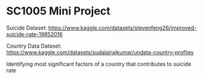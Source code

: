# SC1005 Mini Project

Suicide Dataset:
https://www.kaggle.com/datasets/stevenfeng26/improved-suicide-rate-19852016

Country Data Dataset:
https://www.kaggle.com/datasets/sudalairajkumar/undata-country-profiles

Identifying most significant factors of a country that contributes to suicide rate
